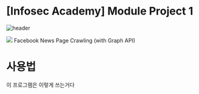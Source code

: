 # [Infosec Academy] Module Project 1
![header](https://capsule-render.vercel.app/api?type=Waving&color=auto&height=300&section=header&text=InfosecAcademy&fontSize=90)


<a href="https://infosec.adtcaps.co.kr/@colorful-stars" target="_blank"><img src="https://img.shields.io/badge/Infosec-Team5-red?style=flat-square&logo=Vimeo&logoColor=white"/></a>
Facebook News Page Crawling (with Graph API)

사용법
=============

이 프로그램은 이렇게 쓰는거다


